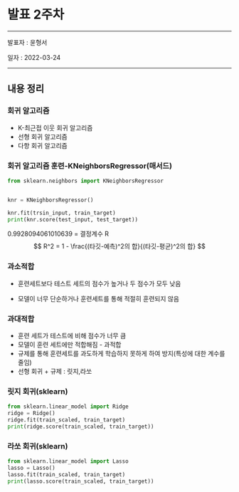 # 발표 2주차

---

발표자 : 윤형서

일자 : 2022-03-24

---

## 내용 정리

### 회귀 알고리즘

- K-최근접 이웃 회귀 알고리즘
- 선형 회귀 알고리즘
- 다항 회귀 알고리즘

### 회귀 알고리즘 훈련-KNeighborsRegressor(매서드)

```python
from sklearn.neighbors import KNeighborsRegressor


knr = KNeighborsRegressor()

knr.fit(trsin_input, train_target)
print(knr.score(test_input, test_target))
```

0.9928094061010639 = 결정계수 R
$$
R^2 = 1 - \frac{(타깃-예측)^2의 합}{(타깃-평균)^2의 합}
$$


### 과소적합

- 훈련세트보다 테스트 세트의 점수가 높거나 두 점수가 모두 낮음
  
- 모델이 너무 단순하거나 훈련세트를 통해 적절히 훈련되지 않음
  

### 과대적합

- 훈련 세트가 테스트에 비해 점수가 너무 큼 
- 모델이 훈련 세트에만 적합해짐 - 과적합
- 규제를 통해 훈련세트를 과도하게 학습하지 못하게 하여 방지(특성에 대한 계수를 줄임)
- 선형 회귀 + 규제 : 릿지,라쏘

### 릿지 회귀(sklearn)

```python
from sklearn.linear_model import Ridge
ridge = Ridge()
ridge.fit(train_scaled, train_target)
print(ridge.score(train_scaled, train_target))
```

### 라쏘 회귀(sklearn)

```python
from sklearn.linear_model import Lasso
lasso = Lasso()
lasso.fit(train_scaled, train_target)
print(lasso.score(train_scaled, train_target))
```
